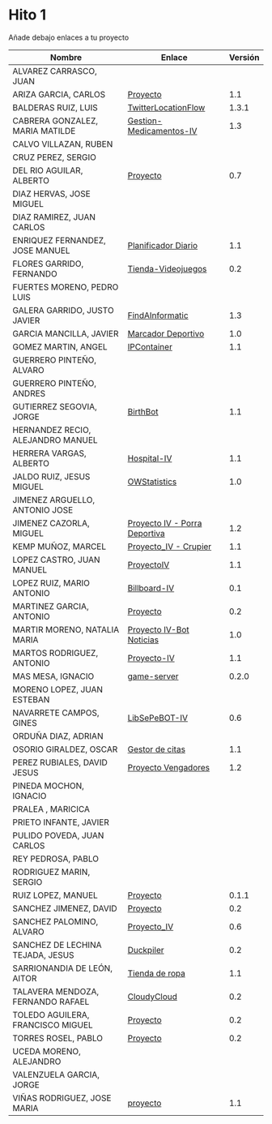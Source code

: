 # Hito 1

Añade debajo enlaces a tu proyecto

| Nombre | Enlace | Versión |
|--------|--------|---------|
| ALVAREZ CARRASCO, JUAN| | |
| ARIZA GARCIA, CARLOS|[Proyecto](https://github.com/AGCarlos/IV_1819_Proyecto) |1.1 |
| BALDERAS RUIZ, LUIS| [TwitterLocationFlow](https://github.com/luisbalru/TwitterLocationFlow) | 1.3.1 |
| CABRERA GONZALEZ, MARIA MATILDE|[Gestion-Medicamentos-IV](https://github.com/mati3/Gestion-Medicamentos-IV) |1.3 |
| CALVO VILLAZAN, RUBEN| | |
| CRUZ PEREZ, SERGIO| | |
| DEL RIO AGUILAR, ALBERTO| [Proyecto](https://github.com/berbus/proyectoIV) | 0.7 |
| DIAZ HERVAS, JOSE MIGUEL| | |
| DIAZ RAMIREZ, JUAN CARLOS| | |
| ENRIQUEZ FERNANDEZ, JOSE MANUEL|[Planificador Diario](https://github.com/jomaenfe/Planificador_diario-IV1819) | 1.1 |
| FLORES GARRIDO, FERNANDO| [Tienda-Videojuegos](https://github.com/FFGFER/Proyecto-IV) | 0.2 |
| FUERTES MORENO, PEDRO LUIS| | |
| GALERA GARRIDO, JUSTO JAVIER|[FindAInformatic](https://github.com/JotaGalera/FindAInformatic)|1.3|
| GARCIA MANCILLA, JAVIER| [Marcador Deportivo](https://github.com/JaviMancilla/MarcadorDeportivo_IV1819.git) | 1.0 |
| GOMEZ MARTIN, ANGEL| [IPContainer](https://github.com/harvestcore/IPContainer.git) | 1.1 |
| GUERRERO PINTEÑO, ALVARO| | |
| GUERRERO PINTEÑO, ANDRES| | |
| GUTIERREZ SEGOVIA, JORGE|[BirthBot](https://github.com/Saytes/BirthBot.git)|1.1|
| HERNANDEZ RECIO, ALEJANDRO MANUEL| | |
| HERRERA VARGAS, ALBERTO|[Hospital-IV](https://github.com/alberturria/Hospital-IV) | 1.1 |
| JALDO RUIZ, JESUS MIGUEL|[OWStatistics](https://github.com/JmZero/Proyecto-IV) | 1.0 |
| JIMENEZ ARGUELLO, ANTONIO JOSE| | |
| JIMENEZ CAZORLA, MIGUEL| [Proyecto IV - Porra Deportiva](https://github.com/iMiguel10/Proyecto-IV-Porra-Deportiva-) | 1.2 |
| KEMP MUÑOZ, MARCEL| [Proyecto_IV - Crupier](https://github.com/MarcelKemp/Proyecto_IV) | 1.1 |
| LOPEZ CASTRO, JUAN MANUEL|[ProyectoIV](https://github.com/juanmaLC/ProyectoIV) |1.1 |
| LOPEZ RUIZ, MARIO ANTONIO| [Billboard-IV](https://github.com/marioanloru/Billboard-IV) | 0.1 |
| MARTINEZ GARCIA, ANTONIO| [Proyecto](https://github.com/antoniomg89/Project-Z) | 0.2 |
| MARTIR MORENO, NATALIA MARIA|[Proyecto IV-Bot Noticias](https://github.com/natalia2911/ProyectoIV-BOT) |1.0 |
| MARTOS RODRIGUEZ, ANTONIO|[Proyecto-IV](https://github.com/toniMR/Proyecto-IV) |1.1|
| MAS MESA, IGNACIO | [game-server](https://github.com/cronos2/game-server) | 0.2.0 |
| MORENO LOPEZ, JUAN ESTEBAN| | |
| NAVARRETE CAMPOS, GINES|[LibSePeBOT-IV](https://github.com/GinesNC/LibSePeBOT-IV) | 0.6 |
| ORDUÑA DIAZ, ADRIAN| | |
| OSORIO GIRALDEZ, OSCAR|[Gestor de citas](https://github.com/widowert/ProyectoIV)|1.1|
| PEREZ RUBIALES, DAVID JESUS| [Proyecto Vengadores](https://github.com/Davidj231996/Proyecto-Vengadores)| 1.2|
| PINEDA MOCHON, IGNACIO| | |
| PRALEA , MARICICA| | |
| PRIETO INFANTE, JAVIER| | |
| PULIDO POVEDA, JUAN CARLOS| | |
| REY PEDROSA, PABLO| | |
| RODRIGUEZ MARIN, SERGIO| | |
| RUIZ LOPEZ, MANUEL | [Proyecto](https://github.com/manoliot/tiempo-aemet-bot) | 0.1.1 |
| SANCHEZ JIMENEZ, DAVID| [Proyecto](https://github.com/Koltharius/Weather_App) | 0.2 |
| SANCHEZ PALOMINO, ALVARO|[Proyecto_IV](https://github.com/Alvarosanpal/Proyecto_IV)|0.6|
| SANCHEZ DE LECHINA TEJADA, JESUS|[Duckpiler](https://github.com/jojelupipa/Duckpiler) | 0.2 |
| SARRIONANDIA DE LEÓN, AITOR|[Tienda de ropa](https://github.com/aitorSDL/proyecto-iv-1819) |1.1|
| TALAVERA MENDOZA, FERNANDO RAFAEL| [CloudyCloud](https://github.com/Thejokeri/IV-18-19-Proyecto) | 0.2 |
| TOLEDO AGUILERA, FRANCISCO MIGUEL| [Proyecto](https://github.com/maikeltoledo/IV-18-19-Proyecto) |0.2|
| TORRES ROSEL, PABLO| [Proyecto](https://github.com/pablotr9/SimuladorBolsa-IV1819) | 0.2 |
| UCEDA MORENO, ALEJANDRO| | |
| VALENZUELA GARCIA, JORGE| | |
| VIÑAS RODRIGUEZ, JOSE MARIA | [proyecto](https://github.com/joseviro/ProyectoTPV) | 1.1 |

